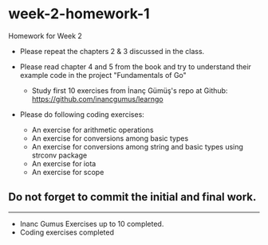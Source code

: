 # week-2-homework-1

Homework for Week 2
- Please repeat the chapters 2 & 3 discussed in the class. 
- Please read chapter 4 and 5 from the book and try to understand their example code in the project "Fundamentals of Go"

    - Study first 10 exercises from İnanç Gümüş's repo at Github: https://github.com/inancgumus/learngo

- Please do following coding exercises:
    - An exercise for arithmetic operations
    - An exercise for conversions among basic types
    - An exercise for conversions among string and basic types using strconv package
    - An exercise for iota
    - An exercise for scope
    
## Do not forget to commit the initial and final work.

---

 - Inanc Gumus Exercises  up to 10 completed.
 - Coding exercises completed
